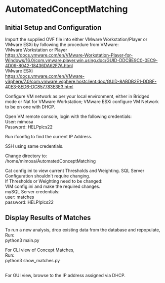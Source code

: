 # AutomatedConceptMatching

<h2>Initial Setup and Configuration</h2>

Import the supplied OVF file into either VMware Workstation/Player or VMware ESXi by following the procedure from VMware:
<br>VMware Workstation or Player
<br>https://docs.vmware.com/en/VMware-Workstation-Player-for-Windows/16.0/com.vmware.player.win.using.doc/GUID-DDCBE9C0-0EC9-4D09-8042-18436DA62F7A.html
<br>VMware ESXi
<br>https://docs.vmware.com/en/VMware-vSphere/7.0/com.vmware.vsphere.hostclient.doc/GUID-8ABDB2E1-DDBF-40E3-8ED6-DC857783E3E3.html

Configure VM network as per your local environment, either in Bridged mode or Nat for VMware Workstation; VMware ESXi configure VM Network to be on one with DHCP.

Open VM remote console, login with the following credentials:
<br>User: mimosa
<br>Passwprd: HELPplcs22

Run ifconfig to find the current IP Address.

SSH using same credentials.

Change directory to:
<br>/home/mimosa/AutomatedConceptMatching

Cat config.ini to view current Thresholds and Weighting. SQL Server Configuration shouldn't require changing.
<br>If Thresholds or Weighting need to be changed:
<br>VIM config.ini and make the required changes.
<br>mySQL Server credentials:
<br>user: matches
<br>password: HELP!plcs22


<h2>Display Results of Matches</h2>
To run a new analysis, drop existing data from the database and repopulate,
<br>Run:
<br>python3 main.py

For CLI view of Concept Matches,
<br>Run:
<br>python3 show_matches.py

<br>For GUI view, browse to the IP address assigned via DHCP.
